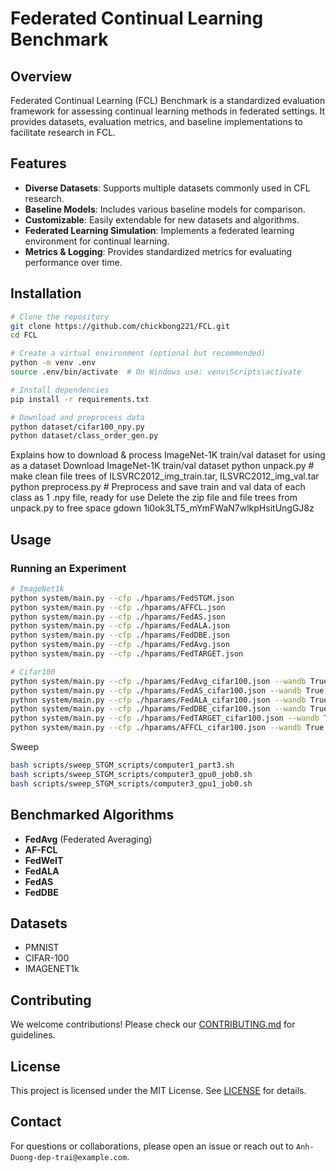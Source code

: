 # Federated Continual Learning Benchmark

## Overview
Federated Continual Learning (FCL) Benchmark is a standardized evaluation framework for assessing continual learning methods in federated settings. It provides datasets, evaluation metrics, and baseline implementations to facilitate research in FCL.

## Features
- **Diverse Datasets**: Supports multiple datasets commonly used in CFL research.
- **Baseline Models**: Includes various baseline models for comparison.
- **Customizable**: Easily extendable for new datasets and algorithms.
- **Federated Learning Simulation**: Implements a federated learning environment for continual learning.
- **Metrics & Logging**: Provides standardized metrics for evaluating performance over time.

## Installation
```sh
# Clone the repository
git clone https://github.com/chickbong221/FCL.git
cd FCL

# Create a virtual environment (optional but recommended)
python -m venv .env
source .env/bin/activate  # On Windows use: venv\Scripts\activate

# Install dependencies
pip install -r requirements.txt

# Download and preprocess data
python dataset/cifar100_npy.py
python dataset/class_order_gen.py
```

Explains how to download & process ImageNet-1K train/val dataset for using as a dataset
Download ImageNet-1K train/val dataset
python unpack.py # make clean file trees of ILSVRC2012_img_train.tar, ILSVRC2012_img_val.tar
python preprocess.py # Preprocess and save train and val data of each class as 1 .npy file, ready for use
Delete the zip file and file trees from unpack.py to free space
gdown 1i0ok3LT5_mYmFWaN7wlkpHsitUngGJ8z

## Usage
### Running an Experiment
```sh
# ImageNet1k
python system/main.py --cfp ./hparams/FedSTGM.json 
python system/main.py --cfp ./hparams/AFFCL.json
python system/main.py --cfp ./hparams/FedAS.json
python system/main.py --cfp ./hparams/FedALA.json
python system/main.py --cfp ./hparams/FedDBE.json
python system/main.py --cfp ./hparams/FedAvg.json
python system/main.py --cfp ./hparams/FedTARGET.json

# Cifar100
python system/main.py --cfp ./hparams/FedAvg_cifar100.json --wandb True --offlog True --log True --note final
python system/main.py --cfp ./hparams/FedAS_cifar100.json --wandb True --offlog True --log True --note final
python system/main.py --cfp ./hparams/FedALA_cifar100.json --wandb True --offlog True --log True --note final
python system/main.py --cfp ./hparams/FedDBE_cifar100.json --wandb True --offlog True --log True --note final
python system/main.py --cfp ./hparams/FedTARGET_cifar100.json --wandb True --offlog True --log True --note final
python system/main.py --cfp ./hparams/AFFCL_cifar100.json --wandb True --offlog True --log True --note final
```

Sweep
```sh
bash scripts/sweep_STGM_scripts/computer1_part3.sh
bash scripts/sweep_STGM_scripts/computer3_gpu0_job0.sh
bash scripts/sweep_STGM_scripts/computer3_gpu1_job0.sh
```

## Benchmarked Algorithms
- **FedAvg** (Federated Averaging)
- **AF-FCL** 
- **FedWeIT** 
- **FedALA** 
- **FedAS**
- **FedDBE**

## Datasets
- PMNIST
- CIFAR-100
- IMAGENET1k

## Contributing
We welcome contributions! Please check our [CONTRIBUTING.md](CONTRIBUTING.md) for guidelines.

## License
This project is licensed under the MIT License. See [LICENSE](LICENSE) for details.

## Contact
For questions or collaborations, please open an issue or reach out to `Anh-Duong-dep-trai@example.com`.
